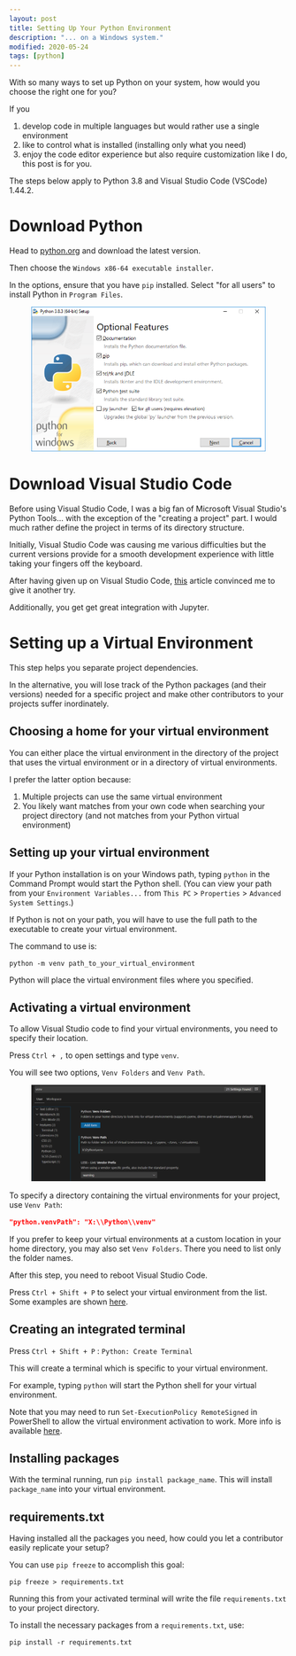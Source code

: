 ```yaml
---
layout: post
title: Setting Up Your Python Environment
description: "... on a Windows system."
modified: 2020-05-24
tags: [python]
---
```


With so many ways to set up Python on your system, how would you choose the right one for you?

If you
1. develop code in multiple languages but would rather use a single environment
2. like to control what is installed (installing only what you need)
3. enjoy the code editor experience but also require customization
like I do, this post is for you.

The steps below apply to Python 3.8 and Visual Studio Code (VSCode) 1.44.2.

# Download Python

Head to [python.org](https://python.org) and download the latest version.

Then choose the `Windows x86-64 executable installer`.

In the options, ensure that you have `pip` installed. Select "for all users" to install Python in `Program Files`.
<figure>
  <img src="/images/python-setup-optional-features.png">
</figure>

# Download Visual Studio Code

Before using Visual Studio Code, I was a big fan of Microsoft Visual Studio's Python Tools... with the exception of the "creating a project" part. I would much rather define the project in terms of its directory structure.

Initially, Visual Studio Code was causing me various difficulties but the current versions provide for a smooth development experience with little taking your fingers off the keyboard.


After having given up on Visual Studio Code, [this](
https://kenreitz.org/essays/why-you-should-use-vs-code-if-youre-a-python-developer
) article convinced me to give it another try.

Additionally, you get get great integration with Jupyter.

# Setting up a Virtual Environment

This step helps you separate project dependencies.

In the alternative, you will lose track of the Python packages (and their versions) needed for a specific project and make other contributors to your projects suffer inordinately.

## Choosing a home for your virtual environment

You can either place the virtual environment in the directory of the project that uses the virtual environment or in a directory of virtual environments. 

I prefer the latter option because:
1. Multiple projects can use the same virtual environment
2. You likely want matches from your own code when searching your project directory (and not matches from your Python virtual environment)

## Setting up your virtual environment

If your Python installation is on your Windows path, typing `python` in the Command Prompt would start the Python shell. (You can view your path from your `Environment Variables...` from `This PC` > `Properties` > `Advanced System Settings`.)

If Python is not on your path, you will have to use the full path to the executable to create your virtual environment.

The command to use is:

```
python -m venv path_to_your_virtual_environment
```

Python will place the virtual environment files where you specified.

## Activating a virtual environment

To allow Visual Studio code to find your virtual environments, you need to specify their location.

Press `Ctrl + ,` to open settings and type `venv`.

You will see two options, `Venv Folders` and `Venv Path`.

<figure>
  <img src="/images/vscode-python-venv-settings.png">
</figure>

To specify a directory containing the virtual environments for your project, use `Venv Path`:

```json
"python.venvPath": "X:\\Python\\venv"
```

If you prefer to keep your virtual environments at a custom location in your home directory, you may also set `Venv Folders`. There you need to list only the folder names.

After this step, you need to reboot Visual Studio Code.


Press `Ctrl + Shift + P` to select your virtual environment from the list. Some examples are shown [here](https://code.visualstudio.com/docs/python/environments).

## Creating an integrated terminal

Press `Ctrl + Shift + P` : `Python: Create Terminal`

This will create a terminal which is specific to your virtual environment.

For example, typing `python` will start the Python shell for your virtual environment.

Note that you may need to run ```Set-ExecutionPolicy RemoteSigned``` in PowerShell to allow the virtual environment activation to work. More info is available [here](
  https://github.com/Microsoft/vscode-python/issues/2559
).

## Installing packages

With the terminal running, run ```pip install package_name```. This will install ```package_name``` into your virtual environment.

## requirements.txt

Having installed all the packages you need, how could you let a contributor easily replicate your setup?

You can use `pip freeze` to accomplish this goal:

```
pip freeze > requirements.txt
```

Running this from your activated terminal will write the file `requirements.txt` to your project directory.

To install the necessary packages from a `requirements.txt`, use:

```
pip install -r requirements.txt
```
